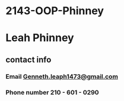 # 2143-OOP-Phinney


# Leah Phinney

## __contact info__ 
###  Email Genneth.leaph1473@gmail.com
###  Phone number 210 - 601 - 0290

